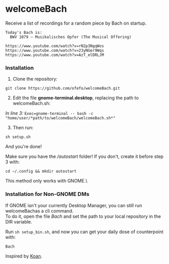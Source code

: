 # welcomeBach

Receive a list of recordings for a random piece by Bach on startup.

```
Today's Bach is: 
  BWV 1079 – Musikalisches Opfer (The Musical Offering)

https://www.youtube.com/watch?v=rN2p3NgqWos
https://www.youtube.com/watch?v=23yNGer9Wqs
https://www.youtube.com/watch?v=AzT_elDRLJM
```


### Installation

1. Clone the repository:

`git clone https://github.com/ofefo/welcomeBach.git`


2. Edit the file **gnome-terminal.desktop**, replacing the path to welcomeBach.sh:

*In line 3:*
`Exec=gnome-terminal -- bash -c "home/user/*path/to/welcomeBach/welcomeBach.sh*"`

3. Then run:

`sh setup.sh`

And you're done!

Make sure you have the */autostart* folder! If you don't, create it before step 3 with:

`cd ~/.config && mkdir autostart`

This method only works with GNOME.\

### Installation for Non-GNOME DMs

If GNOME isn't your currently Desktop Manager, you can still run welcomeBachas a cli command.\
To do it, open the file *Bach* and set the path to your local repository in the DIR variable.

Run `sh setup_bin.sh`, and now you can get your daily dose of counterpoint with:
```
Bach
```
Inspired by [Koan].

[Koan]: https://github.com/a-moreira/Koan
